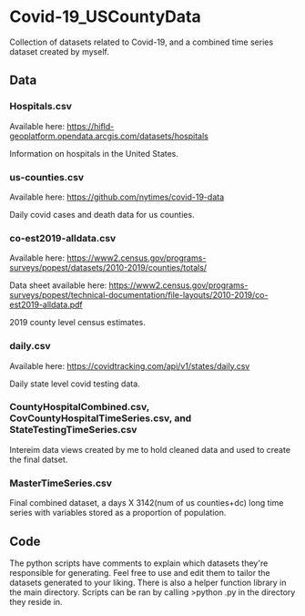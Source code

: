 # Covid-19_USCountyData
Collection of datasets related to Covid-19, and a combined time series dataset created by myself.


## Data

### Hospitals.csv
Available here: https://hifld-geoplatform.opendata.arcgis.com/datasets/hospitals

Information on hospitals in the United States.

### us-counties.csv
Available here: https://github.com/nytimes/covid-19-data

Daily covid cases and death data for us counties.

### co-est2019-alldata.csv
Available here: https://www2.census.gov/programs-surveys/popest/datasets/2010-2019/counties/totals/

Data sheet available here: https://www2.census.gov/programs-surveys/popest/technical-documentation/file-layouts/2010-2019/co-est2019-alldata.pdf

2019 county level census estimates.

### daily.csv
Available here: https://covidtracking.com/api/v1/states/daily.csv

Daily state level covid testing data.

### CountyHospitalCombined.csv, CovCountyHospitalTimeSeries.csv, and StateTestingTimeSeries.csv
Intereim data views created by me to hold cleaned data and used to create the final datset.

### MasterTimeSeries.csv
Final combined dataset, a days X 3142(num of us counties+dc) long time series with variables stored as a proportion of population.


## Code
The python scripts have comments to explain which datasets they're responsible for generating.
Feel free to use and edit them to tailor the datasets generated to your liking.
There is also a helper function library in the main directory.
Scripts can be ran by calling >python <scriptname>.py in the directory they reside in.
